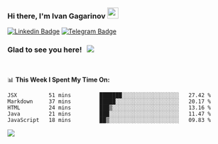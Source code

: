 ### Hi there, I'm Ivan Gagarinov <img src="https://media.giphy.com/media/hvRJCLFzcasrR4ia7z/giphy.gif" width="25px">

[![Linkedin Badge](https://img.shields.io/badge/-LinkedIn-0e76a8?style=flat-square&logo=Linkedin&logoColor=white)](https://linkedin.com/in/ivan-gagarinov-142ba3141/)
[![Telegram Badge](https://img.shields.io/badge/-Telegram-0088cc?style=flat-square&logo=Telegram&logoColor=white)](https://t.me/igagarinov)

### Glad to see you here! &nbsp; ![](https://visitor-badge.glitch.me/badge?page_id=dzencot.dzencot)

</br>

📊 **This Week I Spent My Time On:**
<!--START_SECTION:waka-->
```text
JSX          51 mins         ███████░░░░░░░░░░░░░░░░░░   27.42 % 
Markdown     37 mins         █████░░░░░░░░░░░░░░░░░░░░   20.17 % 
HTML         24 mins         ███▒░░░░░░░░░░░░░░░░░░░░░   13.16 % 
Java         21 mins         ███░░░░░░░░░░░░░░░░░░░░░░   11.47 % 
JavaScript   18 mins         ██▒░░░░░░░░░░░░░░░░░░░░░░   09.83 % 
```
<!--END_SECTION:waka-->

[![](https://github-readme-stats.vercel.app/api?username=dzencot&theme=gruvbox)](https://github.com/dzencot)
